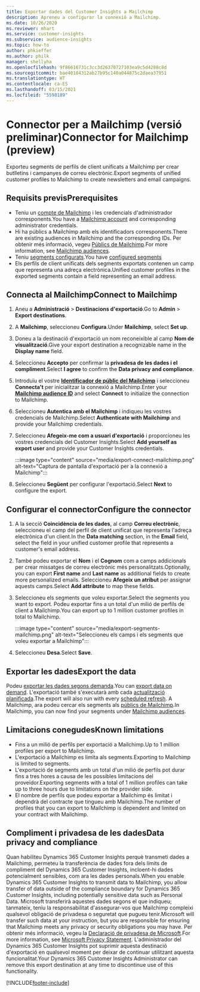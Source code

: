 ```yaml
---
title: Exportar dades del Customer Insights a Mailchimp
description: Apreneu a configurar la connexió a Mailchimp.
ms.date: 10/26/2020
ms.reviewer: mhart
ms.service: customer-insights
ms.subservice: audience-insights
ms.topic: how-to
author: phkieffer
ms.author: philk
manager: shellyha
ms.openlocfilehash: 9f86616731c3cc3d26370727103ea9c5d4288c8d
ms.sourcegitcommit: bae40184312ab27b95c140a044875c2daea37951
ms.translationtype: HT
ms.contentlocale: ca-ES
ms.lasthandoff: 03/15/2021
ms.locfileid: "5598189"
---
```

# <a name="connector-for-mailchimp-preview"></a><span data-ttu-id="052c6-103">Connector per a Mailchimp (versió preliminar)</span><span class="sxs-lookup"><span data-stu-id="052c6-103">Connector for Mailchimp (preview)</span></span>

<span data-ttu-id="052c6-104">Exporteu segments de perfils de client unificats a Mailchimp per crear butlletins i campanyes de correu electrònic.</span><span class="sxs-lookup"><span data-stu-id="052c6-104">Export segments of unified customer profiles to Mailchimp to create newsletters and email campaigns.</span></span>

## <a name="prerequisites"></a><span data-ttu-id="052c6-105">Requisits previs</span><span class="sxs-lookup"><span data-stu-id="052c6-105">Prerequisites</span></span>

-   <span data-ttu-id="052c6-106">Teniu un [compte de Mailchimp](https://mailchimp.com/) i les credencials d'administrador corresponents.</span><span class="sxs-lookup"><span data-stu-id="052c6-106">You have a [Mailchimp account](https://mailchimp.com/) and corresponding administrator credentials.</span></span>
-   <span data-ttu-id="052c6-107">Hi ha públics a Mailchimp amb els identificadors corresponents.</span><span class="sxs-lookup"><span data-stu-id="052c6-107">There are existing audiences in Mailchimp and the corresponding IDs.</span></span> <span data-ttu-id="052c6-108">Per obtenir més informació, vegeu [Públics de Mailchimp](https://mailchimp.com/help/create-audience/).</span><span class="sxs-lookup"><span data-stu-id="052c6-108">For more information, see [Mailchimp audiences](https://mailchimp.com/help/create-audience/).</span></span>
-   <span data-ttu-id="052c6-109">Teniu [segments configurats](segments.md).</span><span class="sxs-lookup"><span data-stu-id="052c6-109">You have [configured segments](segments.md)</span></span>
-   <span data-ttu-id="052c6-110">Els perfils de client unificats dels segments exportats contenen un camp que representa una adreça electrònica.</span><span class="sxs-lookup"><span data-stu-id="052c6-110">Unified customer profiles in the exported segments contain a field representing an email address.</span></span>

## <a name="connect-to-mailchimp"></a><span data-ttu-id="052c6-111">Connecta al Mailchimp</span><span class="sxs-lookup"><span data-stu-id="052c6-111">Connect to Mailchimp</span></span>

1. <span data-ttu-id="052c6-112">Aneu a **Administració** > **Destinacions d'exportació**.</span><span class="sxs-lookup"><span data-stu-id="052c6-112">Go to **Admin** > **Export destinations**.</span></span>

1. <span data-ttu-id="052c6-113">A **Mailchimp**, seleccioneu **Configura**.</span><span class="sxs-lookup"><span data-stu-id="052c6-113">Under **Mailchimp**, select **Set up**.</span></span>

1. <span data-ttu-id="052c6-114">Doneu a la destinació d'exportació un nom reconeixible al camp **Nom de visualització**.</span><span class="sxs-lookup"><span data-stu-id="052c6-114">Give your export destination a recognizable name in the **Display name** field.</span></span>

1. <span data-ttu-id="052c6-115">Seleccioneu **Accepto** per confirmar la **privadesa de les dades i el compliment**.</span><span class="sxs-lookup"><span data-stu-id="052c6-115">Select **I agree** to confirm the **Data privacy and compliance**.</span></span>

1. <span data-ttu-id="052c6-116">Introduïu el vostre **[Identificador de públic del Mailchimp](https://mailchimp.com/help/find-audience-id/)** i seleccioneu **Connecta't** per inicialitzar la connexió a Mailchimp.</span><span class="sxs-lookup"><span data-stu-id="052c6-116">Enter your **[Mailchimp audience ID](https://mailchimp.com/help/find-audience-id/)** and select **Connect** to initialize the connection to Mailchimp.</span></span>

1. <span data-ttu-id="052c6-117">Seleccioneu **Autentica amb el Mailchimp** i indiqueu les vostres credencials de Mailchimp.</span><span class="sxs-lookup"><span data-stu-id="052c6-117">Select **Authenticate with Mailchimp** and provide your Mailchimp credentials.</span></span>

1. <span data-ttu-id="052c6-118">Seleccioneu **Afegeix-me com a usuari d'exportació** i proporcioneu les vostres credencials del Customer Insights.</span><span class="sxs-lookup"><span data-stu-id="052c6-118">Select **Add yourself as export user** and provide your Customer Insights credentials.</span></span>

   :::image type="content" source="media/export-connect-mailchimp.png" alt-text="Captura de pantalla d'exportació per a la connexió a Mailchimp":::

1. <span data-ttu-id="052c6-120">Seleccioneu **Següent** per configurar l'exportació.</span><span class="sxs-lookup"><span data-stu-id="052c6-120">Select **Next** to configure the export.</span></span>

## <a name="configure-the-connector"></a><span data-ttu-id="052c6-121">Configurar el connector</span><span class="sxs-lookup"><span data-stu-id="052c6-121">Configure the connector</span></span>

1. <span data-ttu-id="052c6-122">A la secció **Coincidència de les dades**, al camp **Correu electrònic**, seleccioneu el camp del perfil de client unificat que representa l'adreça electrònica d'un client.</span><span class="sxs-lookup"><span data-stu-id="052c6-122">In the **Data matching** section, in the **Email** field, select the field in your unified customer profile that represents a customer's email address.</span></span> 

1. <span data-ttu-id="052c6-123">També podeu exportar el **Nom** i el **Cognom** com a camps addicionals per crear missatges de correu electrònic més personalitzats.</span><span class="sxs-lookup"><span data-stu-id="052c6-123">Optionally, you can export **First name** and **Last name** as additional fields to create more personalized emails.</span></span> <span data-ttu-id="052c6-124">Seleccioneu **Afegeix un atribut** per assignar aquests camps.</span><span class="sxs-lookup"><span data-stu-id="052c6-124">Select **Add attribute** to map these fields.</span></span>

1. <span data-ttu-id="052c6-125">Seleccioneu els segments que voleu exportar.</span><span class="sxs-lookup"><span data-stu-id="052c6-125">Select the segments you want to export.</span></span> <span data-ttu-id="052c6-126">Podeu exportar fins a un total d'un milió de perfils de client a Mailchimp.</span><span class="sxs-lookup"><span data-stu-id="052c6-126">You can export up to 1 million customer profiles in total to Mailchimp.</span></span>

   :::image type="content" source="media/export-segments-mailchimp.png" alt-text="Seleccioneu els camps i els segments que voleu exportar a Mailchimp":::

1. <span data-ttu-id="052c6-128">Seleccioneu **Desa**.</span><span class="sxs-lookup"><span data-stu-id="052c6-128">Select **Save**.</span></span>

## <a name="export-the-data"></a><span data-ttu-id="052c6-129">Exportar les dades</span><span class="sxs-lookup"><span data-stu-id="052c6-129">Export the data</span></span>

<span data-ttu-id="052c6-130">Podeu [exportar les dades segons demanda](export-destinations.md).</span><span class="sxs-lookup"><span data-stu-id="052c6-130">You can [export data on demand](export-destinations.md).</span></span> <span data-ttu-id="052c6-131">L'exportació també s'executarà amb cada [actualització planificada](system.md#schedule-tab).</span><span class="sxs-lookup"><span data-stu-id="052c6-131">The export will also run with every [scheduled refresh](system.md#schedule-tab).</span></span> <span data-ttu-id="052c6-132">A Mailchimp, ara podeu cercar els segments als [públics de Mailchimp](https://mailchimp.com/help/create-audience/).</span><span class="sxs-lookup"><span data-stu-id="052c6-132">In Mailchimp, you can now find your segments under [Mailchimp audiences](https://mailchimp.com/help/create-audience/).</span></span>

## <a name="known-limitations"></a><span data-ttu-id="052c6-133">Limitacions conegudes</span><span class="sxs-lookup"><span data-stu-id="052c6-133">Known limitations</span></span>

- <span data-ttu-id="052c6-134">Fins a un milió de perfils per exportació a Mailchimp.</span><span class="sxs-lookup"><span data-stu-id="052c6-134">Up to 1 million profiles per export to Mailchimp.</span></span>
- <span data-ttu-id="052c6-135">L'exportació a Mailchimp es limita als segments.</span><span class="sxs-lookup"><span data-stu-id="052c6-135">Exporting to Mailchimp is limited to segments.</span></span>
- <span data-ttu-id="052c6-136">L'exportació de segments amb un total d'un milió de perfils pot durar fins a tres hores a causa de les possibles limitacions del proveïdor.</span><span class="sxs-lookup"><span data-stu-id="052c6-136">Exporting segments with a total of 1 million profiles can take up to three hours due to limitations on the provider side.</span></span> 
- <span data-ttu-id="052c6-137">El nombre de perfils que podeu exportar a Mailchimp és limitat i dependrà del contracte que tingueu amb Mailchimp.</span><span class="sxs-lookup"><span data-stu-id="052c6-137">The number of profiles that you can export to Mailchimp is dependent and limited on your contract with Mailchimp.</span></span>

## <a name="data-privacy-and-compliance"></a><span data-ttu-id="052c6-138">Compliment i privadesa de les dades</span><span class="sxs-lookup"><span data-stu-id="052c6-138">Data privacy and compliance</span></span>

<span data-ttu-id="052c6-139">Quan habiliteu Dynamics 365 Customer Insights perquè transmeti dades a Mailchimp, permeteu la transferència de dades fora dels límits de compliment del Dynamics 365 Customer Insights, incloent-hi dades potencialment sensibles, com ara les dades personals.</span><span class="sxs-lookup"><span data-stu-id="052c6-139">When you enable Dynamics 365 Customer Insights to transmit data to Mailchimp, you allow transfer of data outside of the compliance boundary for Dynamics 365 Customer Insights, including potentially sensitive data such as Personal Data.</span></span> <span data-ttu-id="052c6-140">Microsoft transferirà aquestes dades segons el que indiqueu; tanmateix, teniu la responsabilitat d'assegurar-vos que Mailchimp compleixi qualsevol obligació de privadesa o seguretat que pugueu tenir.</span><span class="sxs-lookup"><span data-stu-id="052c6-140">Microsoft will transfer such data at your instruction, but you are responsible for ensuring that Mailchimp meets any privacy or security obligations you may have.</span></span> <span data-ttu-id="052c6-141">Per obtenir més informació, vegeu la [Declaració de privadesa de Microsoft](https://go.microsoft.com/fwlink/?linkid=396732).</span><span class="sxs-lookup"><span data-stu-id="052c6-141">For more information, see [Microsoft Privacy Statement](https://go.microsoft.com/fwlink/?linkid=396732).</span></span>
<span data-ttu-id="052c6-142">L'administrador del Dynamics 365 Customer Insights pot suprimir aquesta destinació d'exportació en qualsevol moment per deixar de continuar utilitzant aquesta funcionalitat.</span><span class="sxs-lookup"><span data-stu-id="052c6-142">Your Dynamics 365 Customer Insights Administrator can remove this export destination at any time to discontinue use of this functionality.</span></span>


[!INCLUDE[footer-include](../includes/footer-banner.md)]